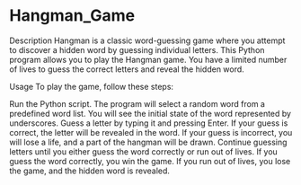# Hangman_Game
Description
Hangman is a classic word-guessing game where you attempt to discover a hidden word by guessing individual letters. 
This Python program allows you to play the Hangman game. 
You have a limited number of lives to guess the correct letters and reveal the hidden word.

Usage
To play the game, follow these steps:

Run the Python script.
The program will select a random word from a predefined word list.
You will see the initial state of the word represented by underscores.
Guess a letter by typing it and pressing Enter.
If your guess is correct, the letter will be revealed in the word.
If your guess is incorrect, you will lose a life, and a part of the hangman will be drawn.
Continue guessing letters until you either guess the word correctly or run out of lives.
If you guess the word correctly, you win the game.
If you run out of lives, you lose the game, and the hidden word is revealed.
